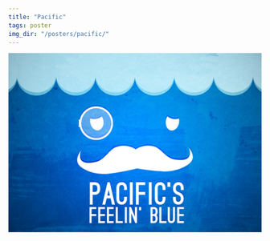 ```yaml
---
title: "Pacific"
tags: poster
img_dir: "/posters/pacific/"
---
```





![Pacific](/resources/work/posters/pacific/01.jpg)


